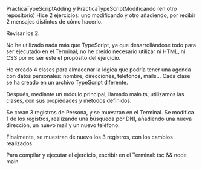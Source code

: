 PracticaTypeScriptAdding y PracticaTypeScriptModificando (en otro repositorio)
Hice 2 ejercicios: uno modificando y otro añadiendo, por recibir 2 mensajes distintos de cómo hacerlo.

Revisar los 2.

No he utilizado nada más que TypeScript, ya que desarrollándose todo para ser ejecutado en el Terminal, no he creído necesario utilizar ni HTML, ni CSS por no ser este el propósito del ejercicio.

He creado 4 clases para almacenar la lógica que podría tener una agenda con datos personales: nombre, direcciones, teléfonos, mails… Cada clase se ha creado en un archivo TypeScript diferente.

Después, mediante un módulo principal, llamado main.ts, utilizamos las clases, con sus propiedades y métodos definidos.

Se crean 3 registros de Persona, y se muestran en el Terminal. Se modifica 1 de los registros, realizando una búsqueda por DNI, añadiendo una nueva dirección, un nuevo mail y un nuevo teléfono.

Finalmente, se muestran de nuevo los 3 registros, con los cambios realizados

Para compilar y ejecutar el ejercicio, escribir en el Terminal: tsc && node main